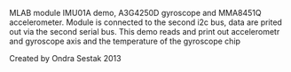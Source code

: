 MLAB module IMU01A demo, A3G4250D gyroscope and MMA8451Q accelerometer. Module is connected to the second i2c bus, data are prited out via the second serial bus. 
This demo reads and print out accelerometr and gyroscope axis and the temperature of the gyroscope chip

Created by Ondra Sestak 2013
